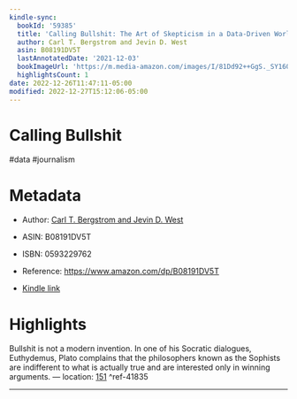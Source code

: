 ```yaml
---
kindle-sync:
  bookId: '59385'
  title: 'Calling Bullshit: The Art of Skepticism in a Data-Driven World'
  author: Carl T. Bergstrom and Jevin D. West
  asin: B08191DV5T
  lastAnnotatedDate: '2021-12-03'
  bookImageUrl: 'https://m.media-amazon.com/images/I/81Dd92++GgS._SY160.jpg'
  highlightsCount: 1
date: 2022-12-26T11:47:11-05:00
modified: 2022-12-27T15:12:06-05:00
---
```

# Calling Bullshit

#data #journalism 

# Metadata

* Author: [Carl T. Bergstrom and Jevin D. West](https://www.amazon.com/Carl-T-Bergstrom/e/B005LYRUGC/ref=dp_byline_cont_ebooks_1)

* ASIN: B08191DV5T

* ISBN: 0593229762

* Reference: <https://www.amazon.com/dp/B08191DV5T>

* [Kindle link](kindle://book?action=open&asin=B08191DV5T)

# Highlights

Bullshit is not a modern invention. In one of his Socratic dialogues, Euthydemus, Plato complains that the philosophers known as the Sophists are indifferent to what is actually true and are interested only in winning arguments. — location: [151](kindle://book?action=open&asin=B08191DV5T&location=151) ^ref-41835

---
